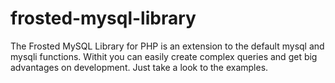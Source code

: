frosted-mysql-library
=====================

The Frosted MySQL Library for PHP is an extension to the default mysql and mysqli functions. Withit you can easily create complex queries and get big advantages on development. Just take a look to the examples.
